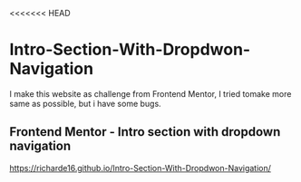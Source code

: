 <<<<<<< HEAD
# Intro-Section-With-Dropdwon-Navigation
I make this website as challenge from Frontend Mentor, I tried  tomake more same as possible, but i have some bugs.
## Frontend Mentor - Intro section with dropdown navigation
https://richarde16.github.io/Intro-Section-With-Dropdwon-Navigation/
